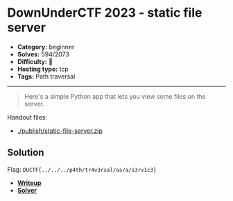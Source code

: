 # DownUnderCTF 2023 - static file server

- **Category:** beginner
- **Solves:** 594/2073
- **Difficulty:** 👶
- **Hosting type:** tcp
- **Tags:** Path traversal

---

> Here's a simple Python app that lets you view some files on the server.


Handout files:

- [./publish/static-file-server.zip](./publish/static-file-server.zip)

## Solution

Flag: `DUCTF{../../../p4th/tr4v3rsal/as/a/s3rv1c3}`

- [**Writeup**](./solve/README.md)
- [**Solver**](./solve/)



